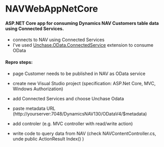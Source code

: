 # NAVWebAppNetCore
#### ASP.NET Core app for consuming Dynamics NAV Customers table data using Connected Services.

* connects to NAV using Connected Services
* I've used [Unchase.OData.ConnectedService](http://ww.vsixgallery.com/extension/Unchase.OData.ConnectedService.afc46f39-8c64-4e14-85d0-af6c7c4291f3/) extension to consume OData

#### Repro steps:
* page Customer needs to be published in NAV as OData service

* create new Visual Studio project (specification: ASP.Net Core, MVC, Windows Authorization)

* add Connected Services and choose Unchase Odata

* paste metadata URL (http://yourserver:7048/DynamicsNAV130/ODataV4/$metadata)

* add controler (e.g. MVC controller with read/write action)

* write code to query data from NAV (check NAVContentController.cs, unde public ActionResult Index() )
